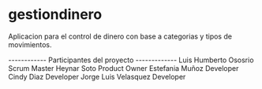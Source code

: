 # gestiondinero
Aplicacion para el control de dinero con base a categorias y tipos de movimientos.

------------ Participantes del proyecto -------------
Luis Humberto Ososrio Scrum Master
Heynar Soto Product Owner
Estefania Muñoz Developer
Cindy Diaz  Developer
Jorge Luis Velasquez Developer 
